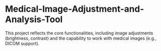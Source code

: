 # Medical-Image-Adjustment-and-Analysis-Tool
This project reflects the core functionalities, including image adjustments (brightness, contrast) and the capability to work with medical images (e.g., DICOM support). 

